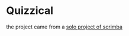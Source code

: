 # Quizzical
the project came from a [solo project of scrimba](https://scrimba.com/learn/learnreact/solo-project-quizzical-co24f49bea8aace7c174082c8)
